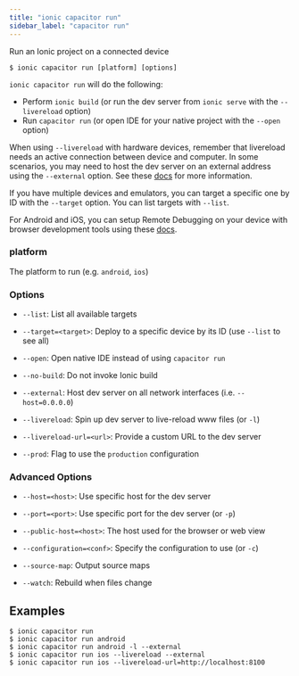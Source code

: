 ```yaml
---
title: "ionic capacitor run"
sidebar_label: "capacitor run"
---
```





Run an Ionic project on a connected device

```shell
$ ionic capacitor run [platform] [options]
```

`ionic capacitor run` will do the following:
- Perform `ionic build` (or run the dev server from `ionic serve` with the `--livereload` option)
- Run `capacitor run` (or open IDE for your native project with the `--open` option)

When using `--livereload` with hardware devices, remember that livereload needs an active connection between device and computer. In some scenarios, you may need to host the dev server on an external address using the `--external` option. See these [docs](https://ionicframework.com/docs/cli/livereload) for more information.

If you have multiple devices and emulators, you can target a specific one by ID with the `--target` option. You can list targets with `--list`.

For Android and iOS, you can setup Remote Debugging on your device with browser development tools using these [docs](https://ionicframework.com/docs/developer-resources/developer-tips).

### platform
The platform to run (e.g. `android`, `ios`)




### Options

 - `--list`: List all available targets

 - `--target=<target>`: Deploy to a specific device by its ID (use `--list` to see all)

 - `--open`: Open native IDE instead of using `capacitor run`

 - `--no-build`: Do not invoke Ionic build

 - `--external`: Host dev server on all network interfaces (i.e. `--host=0.0.0.0`)

 - `--livereload`: Spin up dev server to live-reload www files (or `-l`)

 - `--livereload-url=<url>`: Provide a custom URL to the dev server

 - `--prod`: Flag to use the `production` configuration



### Advanced Options

 - `--host=<host>`: Use specific host for the dev server

 - `--port=<port>`: Use specific port for the dev server (or `-p`)

 - `--public-host=<host>`: The host used for the browser or web view

 - `--configuration=<conf>`: Specify the configuration to use (or `-c`)

 - `--source-map`: Output source maps

 - `--watch`: Rebuild when files change


## Examples

```shell
$ ionic capacitor run 
$ ionic capacitor run android
$ ionic capacitor run android -l --external
$ ionic capacitor run ios --livereload --external
$ ionic capacitor run ios --livereload-url=http://localhost:8100
```
